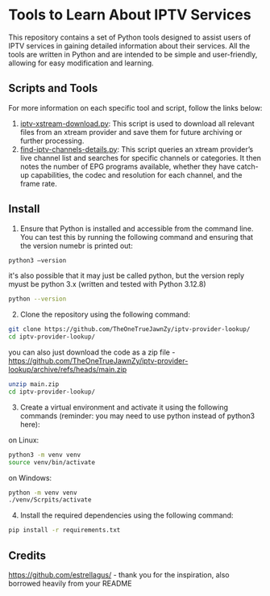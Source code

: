 # Tools to Learn About IPTV Services

This repository contains a set of Python tools designed to assist users of IPTV services in gaining detailed information about their services. All the tools are written in Python and are intended to be simple and user-friendly, allowing for easy modification and learning.

## Scripts and Tools

For more information on each specific tool and script, follow the links below:

1. [iptv-xstream-download.py](./README.iptv-xstream-download.md): This script is used to download all relevant files from an xtream provider and save them for future archiving or further processing.
2. [find-iptv-channels-details.py](./README.find-iptv-channels-details.md): This script queries an xtream provider’s live channel list and searches for specific channels or categories. It then notes the number of EPG programs available, whether they have catch-up capabilities, the codec and resolution for each channel, and the frame rate.

## Install

1. Ensure that Python is installed and accessible from the command line. You can test this by running the following command and ensuring that the version numebr is printed out:

```bash
python3 —version
```

it's also possible that it may just be called python, but the version reply myust be python 3.x (written and tested with Python 3.12.8)

```bash
python --version
```

2. Clone the repository using the following command:

```bash
git clone https://github.com/TheOneTrueJawnZy/iptv-provider-lookup/
cd iptv-provider-lookup/
```

you can also just download the code as a zip file - https://github.com/TheOneTrueJawnZy/iptv-provider-lookup/archive/refs/heads/main.zip

```bash
unzip main.zip
cd iptv-provider-lookup/
```

3. Create a virtual environment and activate it using the following commands (reminder: you may need to use python instead of python3 here):

on Linux:
```bash
python3 -m venv venv
source venv/bin/activate
```

on Windows:
```bash
python -m venv venv
./venv/Scrpits/activate
```

4. Install the required dependencies using the following command:

```bash
pip install -r requirements.txt
```


## Credits
https://github.com/estrellagus/ - thank you for the inspiration, also borrowed heavily from your README
